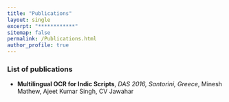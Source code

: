 ```yaml
---
title: "Publications"
layout: single
excerpt: "************"
sitemap: false
permalink: /Publications.html
author_profile: true
---
```

### List of publications   ###
- **Multilingual OCR for Indic Scripts**, *DAS 2016, Santorini, Greece*, Minesh Mathew, Ajeet Kumar Singh, CV Jawahar
	[<i class="fa fa-file-pdf-o" aria-hidden="true"></i>][1]  [<i class="fa fa-cube" aria-hidden="true"></i>][2]

[1]: https://cvit.iiit.ac.in/images/ConferencePapers/2016/MultiLingualOCRforIndicScripts.pdf
[2]: http://ocr.iiit.ac.in/Hindi100.html
